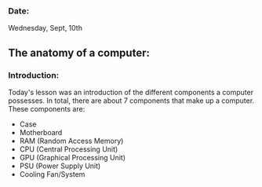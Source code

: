 ### Date: 
Wednesday, Sept, 10th

## The anatomy of a computer:

### Introduction:

Today's lesson was an introduction of the different components a computer possesses. In total, there are about 7 components that make up a computer. These components are:

- Case
- Motherboard
- RAM (Random Access Memory)
- CPU (Central Processing Unit)
- GPU (Graphical Processing Unit)
- PSU (Power Supply Unit)
- Cooling Fan/System

